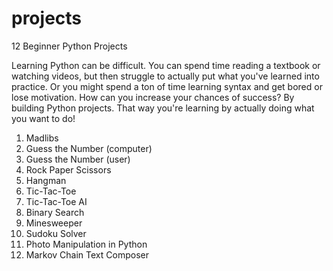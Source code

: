 # projects

12 Beginner Python Projects

Learning Python can be difficult. You can spend time reading a textbook or watching videos, but then struggle to actually put what you've learned into practice. Or you might spend a ton of time learning syntax and get bored or lose motivation.
How can you increase your chances of success? By building Python projects. That way you're learning by actually doing what you want to do!

1. Madlibs
2. Guess the Number (computer)
3. Guess the Number (user)
4. Rock Paper Scissors
5. Hangman
6. Tic-Tac-Toe
7. Tic-Tac-Toe AI
8. Binary Search
9. Minesweeper
10. Sudoku Solver
11. Photo Manipulation in Python
12. Markov Chain Text Composer
